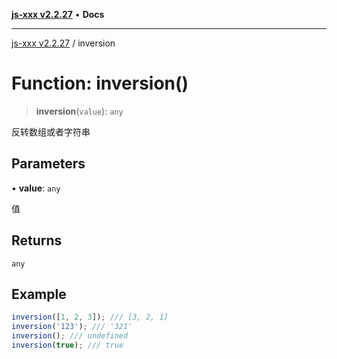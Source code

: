 [**js-xxx v2.2.27**](../README.md) • **Docs**

***

[js-xxx v2.2.27](../README.md) / inversion

# Function: inversion()

> **inversion**(`value`): `any`

反转数组或者字符串

## Parameters

• **value**: `any`

值

## Returns

`any`

## Example

```ts
inversion([1, 2, 3]); /// [3, 2, 1]
inversion('123'); /// '321'
inversion(); /// undefined
inversion(true); /// true
```
